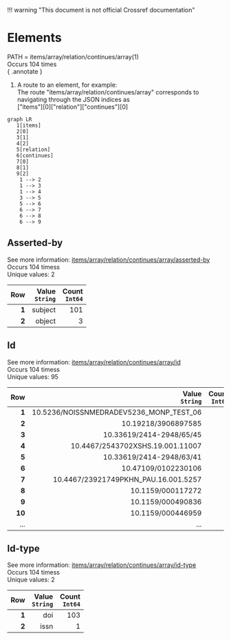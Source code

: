 !!! warning "This document is not official Crossref documentation"
# Elements
PATH = items/array/relation/continues/array(1)  
Occurs 104 times  
{ .annotate }

1. A route to an element, for example:  
   The route "items/array/relation/continues/array" corresponds to navigating through the JSON indices as  
   ["items"][0]["relation"]["continues"][0]  

```mermaid
graph LR
   1[items]
   2[0]
   3[1]
   4[2]
   5[relation]
   6[continues]
   7[0]
   8[1]
   9[2]
    1 --> 2
    1 --> 3
    1 --> 4
    3 --> 5
    5 --> 6
    6 --> 7
    6 --> 8
    6 --> 9
```


## Asserted-by
See more information: [items/array/relation/continues/array/asserted-by](asserted-by/index.md)  
Occurs 104 timess  
Unique values: 2  

| **Row** | **Value**<br>`String` | **Count**<br>`Int64` |
|--------:|----------------------:|---------------------:|
| **1**   | subject               | 101                  |
| **2**   | object                | 3                    |

## Id
See more information: [items/array/relation/continues/array/id](id/index.md)  
Occurs 104 timess  
Unique values: 95  

| **Row** | **Value**<br>`String`                      | **Count**<br>`Int64` |
|--------:|-------------------------------------------:|---------------------:|
| **1**   | 10.5236/NOISSNMEDRADEV5236\_MONP\_TEST\_06 | 4                    |
| **2**   | 10.19218/3906897585                        | 2                    |
| **3**   | 10.33619/2414-2948/65/45                   | 2                    |
| **4**   | 10.4467/2543702XSHS.19.001.11007           | 2                    |
| **5**   | 10.33619/2414-2948/63/41                   | 2                    |
| **6**   | 10.47109/0102230106                        | 2                    |
| **7**   | 10.4467/23921749PKHN\_PAU.16.001.5257      | 2                    |
| **8**   | 10.1159/000117272                          | 1                    |
| **9**   | 10.1159/000490836                          | 1                    |
| **10**  | 10.1159/000446959                          | 1                    |
| ... | ... | ... |

## Id-type
See more information: [items/array/relation/continues/array/id-type](id-type/index.md)  
Occurs 104 timess  
Unique values: 2  

| **Row** | **Value**<br>`String` | **Count**<br>`Int64` |
|--------:|----------------------:|---------------------:|
| **1**   | doi                   | 103                  |
| **2**   | issn                  | 1                    |

